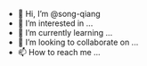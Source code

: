 - 👋 Hi, I’m @song-qiang
- 👀 I’m interested in ...
- 🌱 I’m currently learning ...
- 💞️ I’m looking to collaborate on ...
- 📫 How to reach me ...

<!---
song-qiang/song-qiang is a ✨ special ✨ repository because its `README.md` (this file) appears on your GitHub profile.
You can click the Preview link to take a look at your changes.
--->
